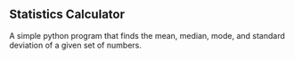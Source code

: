 ## **Statistics Calculator**

A simple python program that finds the mean, median, mode, and standard deviation of a given set of numbers.
